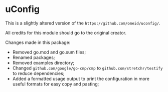 # uConfig

This is a slightly altered version of the `https://github.com/omeid/uconfig/`.

All credits for this module should go to the original creator.

Changes made in this package:

- Removed go.mod and go.sum files;
- Renamed packages;
- Removed examples directory;
- Changed `github.com/google/go-cmp/cmp` to `github.com/stretchr/testify` to reduce dependencies;
- Added a formatted usage output to print the configuration in more useful formats for easy copy and pasting;
